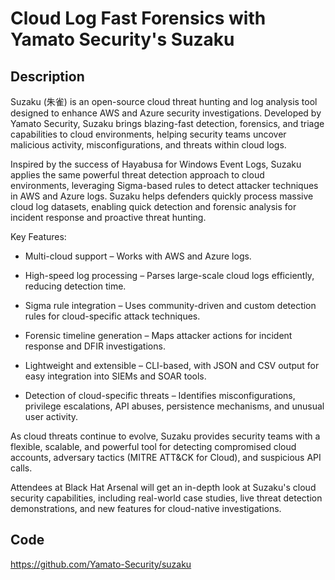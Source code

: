 # Cloud Log Fast Forensics with Yamato Security's Suzaku

## Description
Suzaku (朱雀) is an open-source cloud threat hunting and log analysis tool designed to enhance AWS and Azure security investigations. Developed by Yamato Security, Suzaku brings blazing-fast detection, forensics, and triage capabilities to cloud environments, helping security teams uncover malicious activity, misconfigurations, and threats within cloud logs.

Inspired by the success of Hayabusa for Windows Event Logs, Suzaku applies the same powerful threat detection approach to cloud environments, leveraging Sigma-based rules to detect attacker techniques in AWS and Azure logs. Suzaku helps defenders quickly process massive cloud log datasets, enabling quick detection and forensic analysis for incident response and proactive threat hunting.

Key Features:

- Multi-cloud support – Works with AWS and Azure logs.

- High-speed log processing – Parses large-scale cloud logs efficiently, reducing detection time.

- Sigma rule integration – Uses community-driven and custom detection rules for cloud-specific attack techniques.

- Forensic timeline generation – Maps attacker actions for incident response and DFIR investigations.

- Lightweight and extensible – CLI-based, with JSON and CSV output for easy integration into SIEMs and SOAR tools.

- Detection of cloud-specific threats – Identifies misconfigurations, privilege escalations, API abuses, persistence mechanisms, and unusual user activity.

As cloud threats continue to evolve, Suzaku provides security teams with a flexible, scalable, and powerful tool for detecting compromised cloud accounts, adversary tactics (MITRE ATT&CK for Cloud), and suspicious API calls.

Attendees at Black Hat Arsenal will get an in-depth look at Suzaku's cloud security capabilities, including real-world case studies, live threat detection demonstrations, and new features for cloud-native investigations.

## Code
https://github.com/Yamato-Security/suzaku
